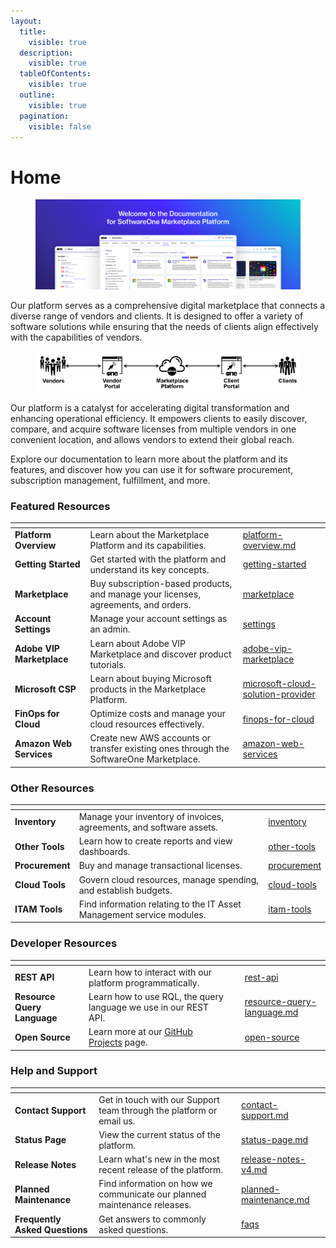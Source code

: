 ```yaml
---
layout:
  title:
    visible: true
  description:
    visible: true
  tableOfContents:
    visible: true
  outline:
    visible: true
  pagination:
    visible: false
---
```


# Home

<figure><img src=".gitbook/assets/MPT Home Image (1).png" alt=""><figcaption></figcaption></figure>

Our platform serves as a comprehensive digital marketplace that connects a diverse range of vendors and clients. It is designed to offer a variety of software solutions while ensuring that the needs of clients align effectively with the capabilities of vendors.

<div align="left"><figure><img src=".gitbook/assets/image (855).png" alt=""><figcaption></figcaption></figure></div>

Our platform is a catalyst for accelerating digital transformation and enhancing operational efficiency. It empowers clients to easily discover, compare, and acquire software licenses from multiple vendors in one convenient location, and allows vendors to extend their global reach.

Explore our documentation to learn more about the platform and its features, and discover how you can use it for software procurement, subscription management, fulfillment, and more.

### Featured Resources

<table data-card-size="large" data-view="cards"><thead><tr><th></th><th></th><th data-hidden data-card-target data-type="content-ref"></th></tr></thead><tbody><tr><td><strong>Platform Overview</strong></td><td>Learn about the Marketplace Platform and its capabilities.</td><td><a href="marketplace-platform/platform-overview.md">platform-overview.md</a></td></tr><tr><td><strong>Getting Started</strong></td><td>Get started with the platform and understand its key concepts.</td><td><a href="marketplace-platform/getting-started/">getting-started</a></td></tr><tr><td><strong>Marketplace</strong></td><td>Buy subscription-based products, and manage your licenses, agreements, and orders.</td><td><a href="modules-and-features/marketplace/">marketplace</a></td></tr><tr><td><strong>Account Settings</strong></td><td>Manage your account settings as an admin.</td><td><a href="modules-and-features/settings/">settings</a></td></tr><tr><td><strong>Adobe VIP Marketplace</strong></td><td>Learn about Adobe VIP Marketplace and discover product tutorials.</td><td><a href="extensions/adobe-vip-marketplace/">adobe-vip-marketplace</a></td></tr><tr><td><strong>Microsoft CSP</strong></td><td>Learn about buying Microsoft products in the Marketplace Platform.</td><td><a href="extensions/microsoft-cloud-solution-provider/">microsoft-cloud-solution-provider</a></td></tr><tr><td><strong>FinOps for Cloud</strong></td><td>Optimize costs and manage your cloud resources effectively.</td><td><a href="extensions/finops-for-cloud/">finops-for-cloud</a></td></tr><tr><td><strong>Amazon Web Services</strong></td><td>Create new AWS accounts or transfer existing ones through the SoftwareOne Marketplace.</td><td><a href="extensions/amazon-web-services/">amazon-web-services</a></td></tr></tbody></table>

### Other Resources

<table data-view="cards"><thead><tr><th></th><th></th><th data-hidden data-card-target data-type="content-ref"></th></tr></thead><tbody><tr><td><strong>Inventory</strong></td><td>Manage your inventory of invoices, agreements, and software assets.</td><td><a href="modules-and-features/inventory/">inventory</a></td></tr><tr><td><strong>Other Tools</strong></td><td>Learn how to create reports and view dashboards.</td><td><a href="modules-and-features/other-tools/">other-tools</a></td></tr><tr><td><strong>Procurement</strong></td><td>Buy and manage transactional licenses.</td><td><a href="modules-and-features/procurement/">procurement</a></td></tr><tr><td><strong>Cloud Tools</strong></td><td>Govern cloud resources, manage spending, and establish budgets.</td><td><a href="extensions/cloud-tools/">cloud-tools</a></td></tr><tr><td><strong>ITAM Tools</strong></td><td>Find information relating to the IT Asset Management service modules.</td><td><a href="extensions/itam-tools/">itam-tools</a></td></tr></tbody></table>

### Developer Resources

<table data-view="cards"><thead><tr><th></th><th></th><th></th><th data-hidden data-card-target data-type="content-ref"></th></tr></thead><tbody><tr><td><strong>REST API</strong></td><td>Learn how to interact with our platform programmatically.</td><td></td><td><a href="developer-resources/rest-api/">rest-api</a></td></tr><tr><td><strong>Resource Query Language</strong></td><td>Learn how to use RQL, the query language we use in our REST API.</td><td></td><td><a href="developer-resources/rest-api/resource-query-language.md">resource-query-language.md</a></td></tr><tr><td><strong>Open Source</strong></td><td>Learn more at our <a href="developer-resources/open-source/github-projects.md">GitHub Projects</a> page.</td><td></td><td><a href="developer-resources/open-source/">open-source</a></td></tr></tbody></table>

### Help and Support

<table data-view="cards"><thead><tr><th></th><th></th><th data-hidden data-card-target data-type="content-ref"></th></tr></thead><tbody><tr><td><strong>Contact Support</strong></td><td>Get in touch with our Support team through the platform or email us.</td><td><a href="help-and-support/contact-support.md">contact-support.md</a></td></tr><tr><td><strong>Status Page</strong></td><td>View the current status of the platform.</td><td><a href="help-and-support/status-page.md">status-page.md</a></td></tr><tr><td><strong>Release Notes</strong></td><td>Learn what's new in the most recent release of the platform.</td><td><a href="help-and-support/release-notes/release-notes-v4.md">release-notes-v4.md</a></td></tr><tr><td><strong>Planned Maintenance</strong></td><td>Find information on how we communicate our planned maintenance releases.</td><td><a href="help-and-support/planned-maintenance.md">planned-maintenance.md</a></td></tr><tr><td><strong>Frequently Asked Questions</strong></td><td>Get answers to commonly asked questions.</td><td><a href="help-and-support/faqs/">faqs</a></td></tr></tbody></table>
